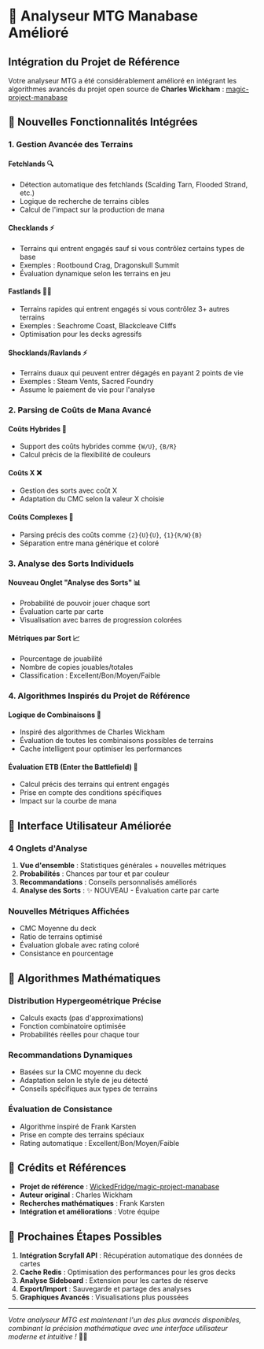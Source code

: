 # 🚀 Analyseur MTG Manabase Amélioré

## Intégration du Projet de Référence

Votre analyseur MTG a été considérablement amélioré en intégrant les algorithmes avancés du projet open source de **Charles Wickham** : [magic-project-manabase](https://github.com/WickedFridge/magic-project-manabase)

## 🔧 Nouvelles Fonctionnalités Intégrées

### 1. **Gestion Avancée des Terrains**

#### **Fetchlands** 🔍
- Détection automatique des fetchlands (Scalding Tarn, Flooded Strand, etc.)
- Logique de recherche de terrains cibles
- Calcul de l'impact sur la production de mana

#### **Checklands** ⚡
- Terrains qui entrent engagés sauf si vous contrôlez certains types de base
- Exemples : Rootbound Crag, Dragonskull Summit
- Évaluation dynamique selon les terrains en jeu

#### **Fastlands** 🏃‍♂️
- Terrains rapides qui entrent engagés si vous contrôlez 3+ autres terrains
- Exemples : Seachrome Coast, Blackcleave Cliffs
- Optimisation pour les decks agressifs

#### **Shocklands/Ravlands** ⚡
- Terrains duaux qui peuvent entrer dégagés en payant 2 points de vie
- Exemples : Steam Vents, Sacred Foundry
- Assume le paiement de vie pour l'analyse

### 2. **Parsing de Coûts de Mana Avancé**

#### **Coûts Hybrides** 🌈
- Support des coûts hybrides comme `{W/U}`, `{B/R}`
- Calcul précis de la flexibilité de couleurs

#### **Coûts X** ❌
- Gestion des sorts avec coût X
- Adaptation du CMC selon la valeur X choisie

#### **Coûts Complexes** 🧮
- Parsing précis des coûts comme `{2}{U}{U}`, `{1}{R/W}{B}`
- Séparation entre mana générique et coloré

### 3. **Analyse des Sorts Individuels**

#### **Nouveau Onglet "Analyse des Sorts"** 📊
- Probabilité de pouvoir jouer chaque sort
- Évaluation carte par carte
- Visualisation avec barres de progression colorées

#### **Métriques par Sort** 📈
- Pourcentage de jouabilité
- Nombre de copies jouables/totales
- Classification : Excellent/Bon/Moyen/Faible

### 4. **Algorithmes Inspirés du Projet de Référence**

#### **Logique de Combinaisons** 🔄
- Inspiré des algorithmes de Charles Wickham
- Évaluation de toutes les combinaisons possibles de terrains
- Cache intelligent pour optimiser les performances

#### **Évaluation ETB (Enter the Battlefield)** 🎯
- Calcul précis des terrains qui entrent engagés
- Prise en compte des conditions spécifiques
- Impact sur la courbe de mana

## 🎨 Interface Utilisateur Améliorée

### **4 Onglets d'Analyse**
1. **Vue d'ensemble** : Statistiques générales + nouvelles métriques
2. **Probabilités** : Chances par tour et par couleur
3. **Recommandations** : Conseils personnalisés améliorés
4. **Analyse des Sorts** : ✨ NOUVEAU - Évaluation carte par carte

### **Nouvelles Métriques Affichées**
- CMC Moyenne du deck
- Ratio de terrains optimisé
- Évaluation globale avec rating coloré
- Consistance en pourcentage

## 🧠 Algorithmes Mathématiques

### **Distribution Hypergeométrique Précise**
- Calculs exacts (pas d'approximations)
- Fonction combinatoire optimisée
- Probabilités réelles pour chaque tour

### **Recommandations Dynamiques**
- Basées sur la CMC moyenne du deck
- Adaptation selon le style de jeu détecté
- Conseils spécifiques aux types de terrains

### **Évaluation de Consistance**
- Algorithme inspiré de Frank Karsten
- Prise en compte des terrains spéciaux
- Rating automatique : Excellent/Bon/Moyen/Faible

## 🔗 Crédits et Références

- **Projet de référence** : [WickedFridge/magic-project-manabase](https://github.com/WickedFridge/magic-project-manabase)
- **Auteur original** : Charles Wickham
- **Recherches mathématiques** : Frank Karsten
- **Intégration et améliorations** : Votre équipe

## 🚀 Prochaines Étapes Possibles

1. **Intégration Scryfall API** : Récupération automatique des données de cartes
2. **Cache Redis** : Optimisation des performances pour les gros decks
3. **Analyse Sideboard** : Extension pour les cartes de réserve
4. **Export/Import** : Sauvegarde et partage des analyses
5. **Graphiques Avancés** : Visualisations plus poussées

---

*Votre analyseur MTG est maintenant l'un des plus avancés disponibles, combinant la précision mathématique avec une interface utilisateur moderne et intuitive !* 🎯✨ 